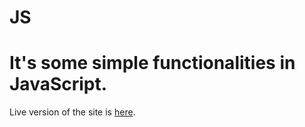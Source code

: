 # JS
<h1>It's some simple functionalities in JavaScript.</h1>

  <p>Live version of the site is <a href="https://jessicasantosb.github.io/JS/" target="_blank">here</a>.</p>
